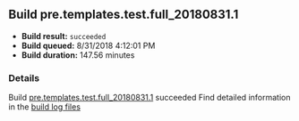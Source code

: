 ## Build pre.templates.test.full_20180831.1
- **Build result:** `succeeded`
- **Build queued:** 8/31/2018 4:12:01 PM
- **Build duration:** 147.56 minutes
### Details
Build [pre.templates.test.full_20180831.1](https://winappstudio.visualstudio.com/web/build.aspx?pcguid=a4ef43be-68ce-4195-a619-079b4d9834c2&builduri=vstfs%3a%2f%2f%2fBuild%2fBuild%2f26196) succeeded
Find detailed information in the [build log files](https://uwpctdiags.blob.core.windows.net/buildlogs/pre.templates.test.full_20180831.1_logs.zip)
